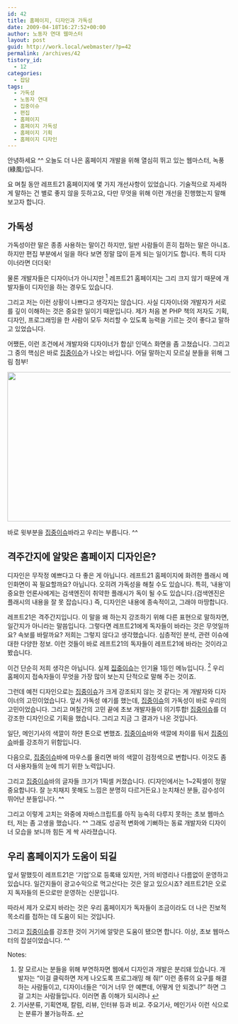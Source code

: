```yaml
---
id: 42
title: 홈페이지, 디자인과 가독성
date: 2009-04-18T16:27:52+00:00
author: 노동자 연대 웹마스터
layout: post
guid: http://work.local/webmaster/?p=42
permalink: /archives/42
tistory_id:
  - 12
categories:
  - 잡담
tags:
  - 가독성
  - 노동자 연대
  - 집중이슈
  - 편집
  - 홈페이지
  - 홈페이지 가독성
  - 홈페이지 기획
  - 홈페이지 디자인
---
```

안녕하세요 ^^ 오늘도 더 나은 홈페이지 개발을 위해 열심히 뛰고 있는 웹마스터, 녹풍(綠風)입니다.

요 며칠 동안 레프트21 홈페이지에 몇 가지 개선사항이 있었습니다. 기술적으로 자세하게 말하는 건 별로 좋지 않을 듯하고요, 다만 무엇을 위해 이런 개선을 진행했는지 말해보고자 합니다.

## 가독성

가독성이란 말은 종종 사용하는 말이긴 하지만, 일반 사람들이 흔히 접하는 말은 아니죠. 하지만 편집 부분에서 일을 하다 보면 정말 많이 듣게 되는 일이기도 합니다. 특히 디자이너라면 더더욱!

물론 개발자들은 디자이너가 아니지만 [<sup>1</sup>](#note-42-1 "잘 모르시는 분들을 위해 부연하자면 웹에서 디자인과 개발은 분리돼 있습니다. 개발자는 “이걸 클릭하면 저게 나오도록 프로그래밍 해 줘!” 이런 종류의 요구를 해결하는 사람들이고, 디자이너들은 “이거 너무 안 예쁜데, 어떻게 안 되겠니?” 하면 그걸 고치는 사람들입니다. 이러면 좀 이해가 되시려나") 레프트21 홈페이지는 그리 크지 않기 때문에 개발자들이 디자인을 하는 경우도 있습니다.

그리고 저는 이런 상황이 나쁘다고 생각지는 않습니다. 사실 디자이너와 개발자가 서로를 깊이 이해하는 것은 중요한 일이기 때문입니다. 제가 처음 본 PHP 책의 저자도 기획, 디자인, 프로그래밍을 한 사람이 모두 처리할 수 있도록 능력을 기르는 것이 좋다고 말하고 있었습니다.

어쨌든, 이런 조건에서 개발자와 디자이너가 합심! 인덱스 화면을 좀 고쳤습니다. 그리고 그 중의 핵심은 바로 <a href="http://wspaper.org/6_all_issue.php" target="_blank" title="집중이슈 바로 가기" class="broken_link">집중이슈</a>가 나오는 바입니다. 어딜 말하는지 모르실 분들을 위해 그림 첨부!

<p style="text-align: center;">
  <img src="http://work.local/webmaster/wp-content/uploads/1/cfile3.uf.19247B4D4D0846F704B2DC.gif" width="540" height="337" />
</p>

바로 윗부분을 <a href="http://wspaper.org/6_all_issue.php" target="_blank" title="집중이슈 바로 가기" class="broken_link">집중이슈</a>바라고 우리는 부릅니다. ^^

## 격주간지에 알맞은 홈페이지 디자인은?

디자인은 무작정 예쁘다고 다 좋은 게 아닙니다. 레프트21 홈페이지에 화려한 플래시 메인화면이 꼭 필요할까요? 아닙니다. 오히려 가독성을 해칠 수도 있습니다. 특히, ‘내용’이 중요한 언론사에게는 검색엔진이 취약한 플래시가 독이 될 수도 있습니다.(검색엔진은 플래시의 내용을 잘 못 잡습니다.) 즉, 디자인은 내용에 종속적이고, 그래야 마땅합니다.

레프트21은 격주간지입니다. 이 말을 왜 하는지 강조하기 위해 다른 표현으로 말하자면, 일간지가 아니라는 말씀입니다. 그렇다면 레프트21에게 독자들이 바라는 것은 무엇일까요? 속보를 바랄까요? 저희는 그렇지 않다고 생각했습니다. 심층적인 분석, 관련 이슈에 대한 다양한 정보. 이런 것들이 바로 레프트21의 독자들이 레프트21에 바라는 것이라고 봤습니다.

이건 단순히 저희 생각은 아닙니다. 실제 <a href="http://wspaper.org/6_all_issue.php" target="_blank" title="집중이슈 바로 가기" class="broken_link">집중이슈</a>는 인기율 1등인 메뉴입니다. [<sup>2</sup>](#note-42-2 "기사분류, 기획연재, 칼럼, 리뷰, 인터뷰 등과 비교. 주요기사, 메인기사 이런 식으로는 분류가 불가능하죠.") 우리 홈페이지 접속자들이 무엇을 가장 많이 보는지 단적으로 말해 주는 것이죠.

그런데 예전 디자인으로는 <a href="http://wspaper.org/6_all_issue.php" target="_blank" title="집중이슈 바로 가기" class="broken_link">집중이슈</a>가 크게 강조되지 않는 것 같다는 게 개발자와 디자이너의 고민이었습니다. 앞서 가독성 얘기를 했는데, <a href="http://wspaper.org/6_all_issue.php" target="_blank" title="집중이슈 바로 가기" class="broken_link">집중이슈</a>의 가독성이 바로 우리의 고민이었습니다. 그리고 며칠간의 고민 끝에 초보 개발자들이 의기투합! <a href="http://wspaper.org/6_all_issue.php" target="_blank" title="집중이슈 바로 가기" class="broken_link">집중이슈</a>를 더 강조한 디자인으로 기획을 했습니다. 그리고 지금 그 결과가 나온 것입니다.

일단, 메인기사의 색깔이 하얀 톤으로 변했죠. <a href="http://wspaper.org/6_all_issue.php" target="_blank" title="집중이슈 바로 가기" class="broken_link">집중이슈</a>바와 색깔에 차이를 둬서 <a href="http://wspaper.org/6_all_issue.php" target="_blank" title="집중이슈 바로 가기" class="broken_link">집중이슈</a>바를 강조하기 위함입니다.

다음으로, <a href="http://wspaper.org/6_all_issue.php" target="_blank" title="집중이슈 바로 가기" class="broken_link">집중이슈</a>바에 마우스를 올리면 바의 색깔이 검정색으로 변합니다. 이것도 좀 더 사용자들의 눈에 띄기 위한 노력입니다.

그리고 <a href="http://wspaper.org/6_all_issue.php" target="_blank" title="집중이슈 바로 가기" class="broken_link">집중이슈</a>바의 글자들 크기가 1픽셀 커졌습니다. (디자인에서는 1~2픽셀이 정말 중요합니다. 잘 눈치채지 못해도 느낌은 분명히 다르거든요.) 눈치채신 분들, 감수성이 뛰어난 분들입니다. ^^

그리고 이렇게 고치는 와중에 자바스크립트를 아직 능숙히 다루지 못하는 초보 웹마스터, 저는 좀 고생을 했습니다. ^^ 그래도 성공적 변화에 기뻐하는 동료 개발자와 디자이너 모습을 보니까 힘든 게 싹 사라졌습니다.

## 우리 홈페이지가 도움이 되길

앞서 말했듯이 레프트21은 ‘기업’으로 등록돼 있지만, 거의 비영리나 다름없이 운영하고 있습니다. 일간지들이 광고수익으로 먹고산다는 것은 알고 있으시죠? 레프트21은 오로지 독자들의 돈으로만 운영하는 신문입니다.

따라서 제가 오로지 바라는 것은 우리 홈페이지가 독자들이 조금이라도 더 나은 진보적 목소리를 접하는 데 도움이 되는 것입니다.

그리고 <a href="http://wspaper.org/6_all_issue.php" target="_blank" title="집중이슈 바로 가기" class="broken_link">집중이슈</a>를 강조한 것이 거기에 알맞은 도움이 됐으면 합니다. 이상, 초보 웹마스터의 잡설이었습니다. ^^

<div class="simple-footnotes">
  <p class="notes">
    Notes:
  </p>
  
  <ol>
    <li id="note-42-1">
      잘 모르시는 분들을 위해 부연하자면 웹에서 디자인과 개발은 분리돼 있습니다. 개발자는 “이걸 클릭하면 저게 나오도록 프로그래밍 해 줘!” 이런 종류의 요구를 해결하는 사람들이고, 디자이너들은 “이거 너무 안 예쁜데, 어떻게 안 되겠니?” 하면 그걸 고치는 사람들입니다. 이러면 좀 이해가 되시려나 <a href="#return-note-42-1">&#8617;</a>
    </li>
    <li id="note-42-2">
      기사분류, 기획연재, 칼럼, 리뷰, 인터뷰 등과 비교. 주요기사, 메인기사 이런 식으로는 분류가 불가능하죠. <a href="#return-note-42-2">&#8617;</a>
    </li>
  </ol>
</div>